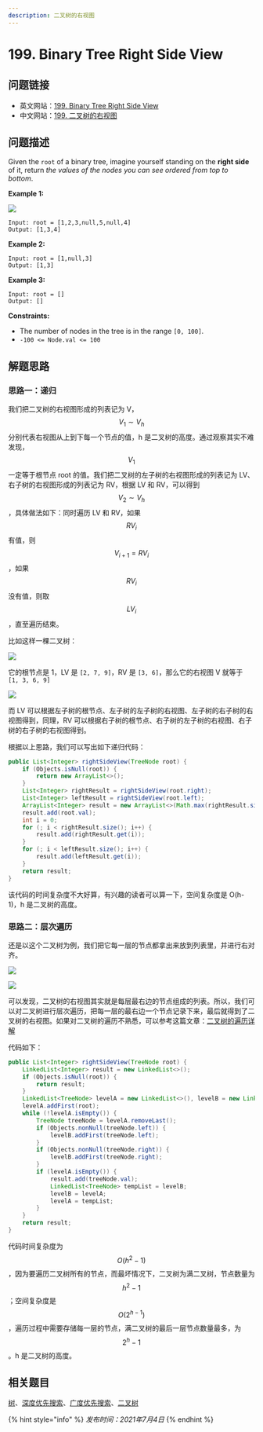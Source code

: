 ```yaml
---
description: 二叉树的右视图
---
```


# 199. Binary Tree Right Side View

## 问题链接

* 英文网站：[199. Binary Tree Right Side View](https://leetcode.com/problems/binary-tree-right-side-view/)
* 中文网站：[199. 二叉树的右视图](https://leetcode-cn.com/problems/binary-tree-right-side-view/)

## 问题描述

Given the `root` of a binary tree, imagine yourself standing on the **right side** of it, return _the values of the nodes you can see ordered from top to bottom_.

**Example 1:**

![](../.gitbook/assets/tree.jpg)

```text
Input: root = [1,2,3,null,5,null,4]
Output: [1,3,4]
```

**Example 2:**

```text
Input: root = [1,null,3]
Output: [1,3]
```

**Example 3:**

```text
Input: root = []
Output: []
```

**Constraints:**

* The number of nodes in the tree is in the range `[0, 100]`.
* `-100 <= Node.val <= 100`

## 解题思路

### 思路一：递归

我们把二叉树的右视图形成的列表记为 V，$$V_1\sim V_h$$ 分别代表右视图从上到下每一个节点的值，h 是二叉树的高度。通过观察其实不难发现，$$V_1$$ 一定等于根节点 root 的值。我们把二叉树的左子树的右视图形成的列表记为 LV、右子树的右视图形成的列表记为 RV，根据 LV 和 RV，可以得到 $$V_2\sim V_h$$ ，具体做法如下：同时遍历 LV 和 RV，如果 $$RV_i$$ 有值，则 $$V_{i+1}=RV_i$$ ，如果 $$RV_i$$ 没有值，则取 $$LV_i$$，直至遍历结束。

比如这样一棵二叉树：

![](../.gitbook/assets/wei-xin-tu-pian-20210704161958-50.png)

它的根节点是 1，LV 是 `[2, 7, 9]`，RV 是 `[3, 6]`，那么它的右视图 V 就等于 `[1, 3, 6, 9]`

![](../.gitbook/assets/tu-pian-1-25.png)

而 LV 可以根据左子树的根节点、左子树的左子树的右视图、左子树的右子树的右视图得到，同理，RV 可以根据右子树的根节点、右子树的左子树的右视图、右子树的右子树的右视图得到。

根据以上思路，我们可以写出如下递归代码：

```java
public List<Integer> rightSideView(TreeNode root) {
    if (Objects.isNull(root)) {
        return new ArrayList<>();
    }
    List<Integer> rightResult = rightSideView(root.right);
    List<Integer> leftResult = rightSideView(root.left);
    ArrayList<Integer> result = new ArrayList<>(Math.max(rightResult.size(), leftResult.size()) + 1);
    result.add(root.val);
    int i = 0;
    for (; i < rightResult.size(); i++) {
        result.add(rightResult.get(i));
    }
    for (; i < leftResult.size(); i++) {
        result.add(leftResult.get(i));
    }
    return result;
}
```

该代码的时间复杂度不大好算，有兴趣的读者可以算一下，空间复杂度是 O\(h-1\)，h 是二叉树的高度。

### 思路二：层次遍历

还是以这个二叉树为例，我们把它每一层的节点都拿出来放到列表里，并进行右对齐。

![](../.gitbook/assets/wei-xin-tu-pian-20210704161958-50.png)

![](../.gitbook/assets/tu-pian-5-25.png)

可以发现，二叉树的右视图其实就是每层最右边的节点组成的列表。所以，我们可以对二叉树进行层次遍历，把每一层的最右边一个节点记录下来，最后就得到了二叉树的右视图。如果对二叉树的遍历不熟悉，可以参考这篇文章：[二叉树的遍历详解](https://blog.csdn.net/young2415/article/details/87467118)

代码如下：

```java
public List<Integer> rightSideView(TreeNode root) {
    LinkedList<Integer> result = new LinkedList<>();
    if (Objects.isNull(root)) {
        return result;
    }
    LinkedList<TreeNode> levelA = new LinkedList<>(), levelB = new LinkedList<>();
    levelA.addFirst(root);
    while (!levelA.isEmpty()) {
        TreeNode treeNode = levelA.removeLast();
        if (Objects.nonNull(treeNode.left)) {
            levelB.addFirst(treeNode.left);
        }
        if (Objects.nonNull(treeNode.right)) {
            levelB.addFirst(treeNode.right);
        }
        if (levelA.isEmpty()) {
            result.add(treeNode.val);
            LinkedList<TreeNode> tempList = levelB;
            levelB = levelA;
            levelA = tempList;
        }
    }
    return result;
}
```

代码时间复杂度为 $$O(h^2-1)$$，因为要遍历二叉树所有的节点，而最坏情况下，二叉树为满二叉树，节点数量为 $$h^2-1$$；空间复杂度是 $$O(2^{h-1})$$，遍历过程中需要存储每一层的节点，满二叉树的最后一层节点数量最多，为 $$2^h-1$$。h 是二叉树的高度。

## 相关题目

[树](https://leetcode.com/tag/tree/)、[深度优先搜索](https://leetcode.com/tag/depth-first-search/)、[广度优先搜索](https://leetcode.com/tag/breadth-first-search/)、[二叉树](https://leetcode.com/tag/binary-tree/)

{% hint style="info" %}
_发布时间：2021年7月4日_
{% endhint %}

